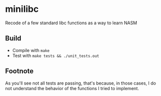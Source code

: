 # minilibc

Recode of a few standard libc functions as a way to learn NASM

## Build

- Compile with `make`
- Test with `make tests && ./unit_tests.out`

## Footnote
As you'll see not all tests are passing, that's because, in those cases, I do not understand the behavior of the functions I tried to implement.

